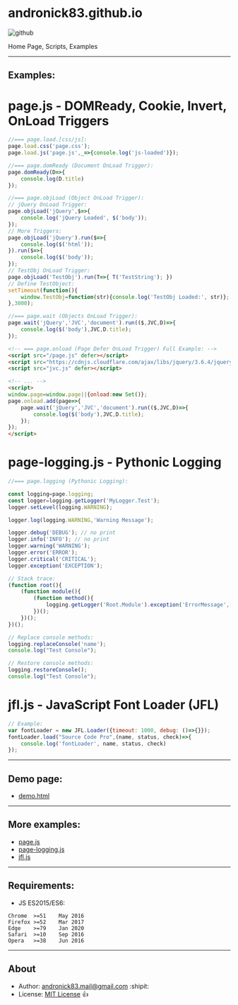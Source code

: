 # andronick83.github.io

![github](https://img.shields.io/github/license/andronick83/andronick83.github.io)

Home Page, Scripts, Examples

<hr>

## Examples:

# page.js - DOMReady, Cookie, Invert, OnLoad Triggers

```JavaScript
//=== page.load.[css/js]:
page.load.css('page.css');
page.load.js('page.js',_=>{console.log('js-loaded')});

//=== page.domReady (Document OnLoad Trigger):
page.domReady(D=>{
	console.log(D.title)
});

//=== page.objLoad (Object OnLoad Trigger):
// jQuery OnLoad Trigger:
page.objLoad('jQuery',$=>{
	console.log('jQuery Loaded', $('body'));
});
// More Triggers:
page.objLoad('jQuery').run($=>{
	console.log($('html'));
}).run($=>{
	console.log($('body'));
});
// TestObj OnLoad Trigger:
page.objLoad('TestObj').run(T=>{ T('TestString'); })
// Define TestObject:
setTimeout(function(){
	window.TestObj=function(str){console.log('TestObj Loaded:', str)};
},3000);

//=== page.wait (Objects OnLoad Trigger):
page.wait('jQuery','JVC','document').run(($,JVC,D)=>{
	console.log($('body'),JVC,D.title);
});
```

```html
<!-- === page.onload (Page Defer OnLoad Trigger) Full Example: -->
<script src="/page.js" defer></script>
<script src="https://cdnjs.cloudflare.com/ajax/libs/jquery/3.6.4/jquery.min.js" defer></script>
<script src="jvc.js" defer></script>

<!-- ... -->
<script>
window.page=window.page||{onload:new Set()};
page.onload.add(page=>{
	page.wait('jQuery','JVC','document').run(($,JVC,D)=>{
		console.log($('body'),JVC,D.title);
	});
});
</script>
```

# page-logging.js - Pythonic Logging

```JavaScript
//=== page.logging (Pythonic Logging):

const logging=page.logging;
const logger=logging.getLogger('MyLogger.Test');
logger.setLevel(logging.WARNING);

logger.log(logging.WARNING,'Warning Message');

logger.debug('DEBUG'); // no print
logger.info('INFO'); // no print
logger.warning('WARNING');
logger.error('ERROR');
logger.critical('CRITICAL');
logger.exception('EXCEPTION');

// Stack trace:
(function root(){
	(function module(){
		(function method(){
			logging.getLogger('Root.Module').exception('ErrorMessage',[0,1,2]);
		})();
	})();
})();

// Replace console methods:
logging.replaceConsole('name');
console.log("Test Console");

// Restore console methods:
logging.restoreConsole();
console.log("Test Console");
```

# jfl.js - JavaScript Font Loader (JFL)

```JavaScript
// Example:
var fontLoader = new JFL.Loader({timeout: 1000, debug: ()=>{}});
fontLoader.load("Source Code Pro",(name, status, check)=>{
	console.log('fontLoader', name, status, check)
});
```

<hr>

## Demo page:
- [demo.html](https://andronick83.github.io/jquery.json-viewer-callback/demo.html)

<hr>

## More examples:
- [page.js](https://github.com/andronick83/andronick83.github.io/blob/main/page.js)
- [page-logging.js](https://github.com/andronick83/andronick83.github.io/blob/main/page-logging.js)
- [jfl.js](https://github.com/andronick83/andronick83.github.io/blob/main/jfl.js)

<hr>

## Requirements:
- JS ES2015/ES6:
```
Chrome	>=51	May 2016
Firefox	>=52	Mar 2017
Edge	>=79	Jan 2020
Safari	>=10	Sep 2016
Opera	>=38	Jun 2016
```

<hr>

## About
- Author: [andronick83.mail@gmail.com](mailto:andronick.mail@gmail.com) :shipit:
- License: [MIT License](http://opensource.org/licenses/MIT) :+1:
